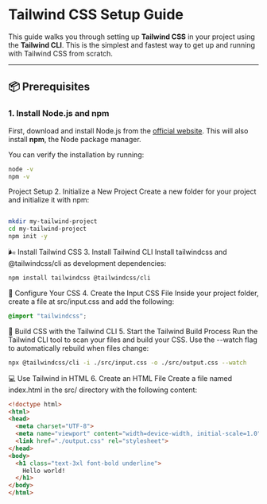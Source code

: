 # Tailwind CSS Setup Guide

This guide walks you through setting up **Tailwind CSS** in your project using the **Tailwind CLI**. This is the simplest and fastest way to get up and running with Tailwind CSS from scratch.

---

## 📦 Prerequisites

### 1. Install Node.js and npm

First, download and install Node.js from the [official website](https://nodejs.org/). This will also install **npm**, the Node package manager.

You can verify the installation by running:

```bash
node -v
npm -v
```
Project Setup
2. Initialize a New Project
Create a new folder for your project and initialize it with npm:

```bash

mkdir my-tailwind-project
cd my-tailwind-project
npm init -y
```
🌬️ Install Tailwind CSS
3. Install Tailwind CLI
Install tailwindcss and @tailwindcss/cli as development dependencies:

```bash
npm install tailwindcss @tailwindcss/cli
```
📝 Configure Your CSS
4. Create the Input CSS File
Inside your project folder, create a file at src/input.css and add the following:

```css
@import "tailwindcss";
```
🔧 Build CSS with the Tailwind CLI
5. Start the Tailwind Build Process
Run the Tailwind CLI tool to scan your files and build your CSS. Use the --watch flag to automatically rebuild when files change:

```bash
npx @tailwindcss/cli -i ./src/input.css -o ./src/output.css --watch
```
💻 Use Tailwind in HTML
6. Create an HTML File
Create a file named index.html in the src/ directory with the following content:

```html
<!doctype html>
<html>
<head>
  <meta charset="UTF-8">
  <meta name="viewport" content="width=device-width, initial-scale=1.0">
  <link href="./output.css" rel="stylesheet">
</head>
<body>
  <h1 class="text-3xl font-bold underline">
    Hello world!
  </h1>
</body>
</html>
```
